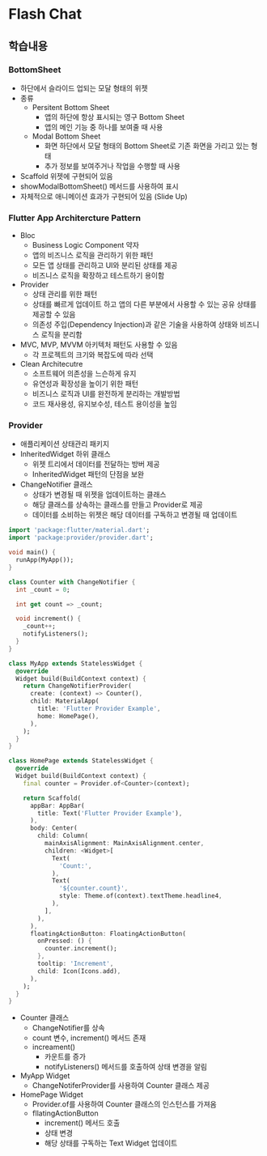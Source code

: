 # Flash Chat

## 학습내용

### BottomSheet

* 하단에서 슬라이드 업되는 모달 형태의 위젯
* 종류
  * Persitent Bottom Sheet
    * 앱의 하단에 항상 표시되는 영구 Bottom Sheet
    * 앱의 메인 기능 중 하나를 보여줄 때 사용
  * Modal Bottom Sheet
    * 화면 하단에서 모달 형태의 Bottom Sheet로 기존 화면을 가리고 있는 형태
    * 추가 정보를 보여주거나 작업을 수행할 때 사용
* Scaffold 위젯에 구현되어 있음
* showModalBottomSheet() 메서드를 사용하여 표시
* 자체적으로 애니메이션 효과가 구현되어 있음 (Slide Up)

### Flutter App Architercture Pattern

* Bloc
  * Business Logic Component 약자
  * 앱의 비즈니스 로직을 관리하기 위한 패턴
  * 모든 앱 상태를 관리하고 UI와 분리된 상태를 제공
  * 비즈니스 로직을 확장하고 테스트하기 용이함
* Provider
  * 상태 관리를 위한 패턴
  * 상태를 빠르게 업데이트 하고 앱의 다른 부분에서 사용할 수 있는 공유 상태를 제공할 수 있음
  * 의존성 주입(Dependency Injection)과 같은 기술을 사용하여 상태와 비즈니스 로직을 분리함
* MVC, MVP, MVVM 아키텍처 패턴도 사용할 수 있음
  * 각 프로젝트의 크기와 복잡도에 따라 선택
* Clean Architecutre
  * 소프트웨어 의존성을 느슨하게 유지
  * 유연성과 확장성을 높이기 위한 패턴
  * 비즈니스 로직과 UI를 완전하게 분리하는 개발방법
  * 코드 재사용성, 유지보수성, 테스트 용이성을 높임

### Provider

* 애플리케이션 상태관리 패키지
* InheritedWidget 하위 클래스
  * 위젯 트리에서 데이터를 전달하는 방버 제공
  * InheritedWidget 패턴의 단점을 보완
* ChangeNotifier 클래스
  * 상태가 변경될 때 위젯을 업데이트하는 클래스
  * 해당 클래스를 상속하는 클래스를 만들고 Provider로 제공
  * 데이터를 소비하는 위젯은 해당 데이터를 구독하고 변경될 때 업데이트

```dart
import 'package:flutter/material.dart';
import 'package:provider/provider.dart';

void main() {
  runApp(MyApp());
}

class Counter with ChangeNotifier {
  int _count = 0;

  int get count => _count;

  void increment() {
    _count++;
    notifyListeners();
  }
}

class MyApp extends StatelessWidget {
  @override
  Widget build(BuildContext context) {
    return ChangeNotifierProvider(
      create: (context) => Counter(),
      child: MaterialApp(
        title: 'Flutter Provider Example',
        home: HomePage(),
      ),
    );
  }
}

class HomePage extends StatelessWidget {
  @override
  Widget build(BuildContext context) {
    final counter = Provider.of<Counter>(context);

    return Scaffold(
      appBar: AppBar(
        title: Text('Flutter Provider Example'),
      ),
      body: Center(
        child: Column(
          mainAxisAlignment: MainAxisAlignment.center,
          children: <Widget>[
            Text(
              'Count:',
            ),
            Text(
              '${counter.count}',
              style: Theme.of(context).textTheme.headline4,
            ),
          ],
        ),
      ),
      floatingActionButton: FloatingActionButton(
        onPressed: () {
          counter.increment();
        },
        tooltip: 'Increment',
        child: Icon(Icons.add),
      ),
    );
  }
}
```

* Counter 클래스
  * ChangeNotifier를 상속
  * count 변수, increment() 메서드 존재
  * increament()
    * 카운트를 증가
    * notifyListeners() 메서드를 호출하여 상태 변경을 알림
* MyApp Widget
  * ChangeNotiferProvider를 사용하여 Counter 클래스 제공
* HomePage Widget
  * Provider.of를 사용하여 Counter 클래스의 인스턴스를 가져옴
  * fllatingActionButton
    * increment() 메서드 호출
    * 상태 변경
    * 해당 상태를 구독하는 Text Widget 업데이트
